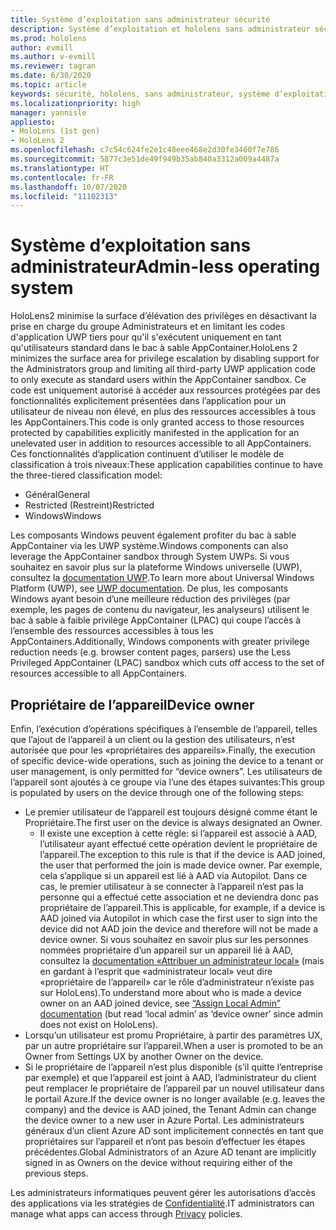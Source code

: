```yaml
---
title: Système d’exploitation sans administrateur sécurité
description: Système d’exploitation et hololens sans administrateur sécurité
ms.prod: hololens
author: evmill
ms.author: v-evmill
ms.reviewer: tagran
ms.date: 6/30/2020
ms.topic: article
keywords: sécurité, hololens, sans administrateur, système d’exploitation, système d’exploitation sans administrateur, système d’exploitation avec administrateur, hololens 2, sécurité hololens2,
ms.localizationpriority: high
manager: yannisle
appliesto:
- HoloLens (1st gen)
- HoloLens 2
ms.openlocfilehash: c7c54c624fe2e1c48eee468e2d30fe3460f7e786
ms.sourcegitcommit: 5877c3e51de49f949b35ab840a3312a009a4487a
ms.translationtype: HT
ms.contentlocale: fr-FR
ms.lasthandoff: 10/07/2020
ms.locfileid: "11102313"
---
```

# <span data-ttu-id="7de4c-104">Système d’exploitation sans administrateur</span><span class="sxs-lookup"><span data-stu-id="7de4c-104">Admin-less operating system</span></span>

<span data-ttu-id="7de4c-105">HoloLens2 minimise la surface d’élévation des privilèges en désactivant la prise en charge du groupe Administrateurs et en limitant les codes d'application UWP tiers pour qu'il s'exécutent uniquement en tant qu'utilisateurs standard dans le bac à sable AppContainer.</span><span class="sxs-lookup"><span data-stu-id="7de4c-105">HoloLens 2 minimizes the surface area for privilege escalation by disabling support for the Administrators group and limiting all third-party UWP application code to only execute as standard users within the AppContainer sandbox.</span></span> <span data-ttu-id="7de4c-106">Ce code est uniquement autorisé à accéder aux ressources protégées par des fonctionnalités explicitement présentées dans l’application pour un utilisateur de niveau non élevé, en plus des ressources accessibles à tous les AppContainers.</span><span class="sxs-lookup"><span data-stu-id="7de4c-106">This code is only granted access to those resources protected by capabilities explicitly manifested in the application for an unelevated user in addition to resources accessible to all AppContainers.</span></span>
<span data-ttu-id="7de4c-107">Ces fonctionnalités d’application continuent d’utiliser le modèle de classification à trois niveaux:</span><span class="sxs-lookup"><span data-stu-id="7de4c-107">These application capabilities continue to have the three-tiered classification model:</span></span>
  * <span data-ttu-id="7de4c-108">Général</span><span class="sxs-lookup"><span data-stu-id="7de4c-108">General</span></span>
  * <span data-ttu-id="7de4c-109">Restricted (Restreint)</span><span class="sxs-lookup"><span data-stu-id="7de4c-109">Restricted</span></span>
  * <span data-ttu-id="7de4c-110">Windows</span><span class="sxs-lookup"><span data-stu-id="7de4c-110">Windows</span></span>

<span data-ttu-id="7de4c-111">Les composants Windows peuvent également profiter du bac à sable AppContainer via les UWP système.</span><span class="sxs-lookup"><span data-stu-id="7de4c-111">Windows components can also leverage the AppContainer sandbox through System UWPs.</span></span> <span data-ttu-id="7de4c-112">Si vous souhaitez en savoir plus sur la plateforme Windows universelle (UWP), consultez la [documentation UWP](https://docs.microsoft.com/windows/uwp/).</span><span class="sxs-lookup"><span data-stu-id="7de4c-112">To learn more about Universal Windows Platform (UWP), see [UWP documentation](https://docs.microsoft.com/windows/uwp/).</span></span> <span data-ttu-id="7de4c-113">De plus, les composants Windows ayant besoin d’une meilleure réduction des privilèges (par exemple, les pages de contenu du navigateur, les analyseurs) utilisent le bac à sable à faible privilège AppContainer (LPAC) qui coupe l’accès à l’ensemble des ressources accessibles à tous les AppContainers.</span><span class="sxs-lookup"><span data-stu-id="7de4c-113">Additionally, Windows components with greater privilege reduction needs (e.g. browser content pages, parsers) use the Less Privileged AppContainer (LPAC) sandbox which cuts off access to the set of resources accessible to all AppContainers.</span></span>

## <span data-ttu-id="7de4c-114">Propriétaire de l’appareil</span><span class="sxs-lookup"><span data-stu-id="7de4c-114">Device owner</span></span>

<span data-ttu-id="7de4c-115">Enfin, l’exécution d’opérations spécifiques à l’ensemble de l’appareil, telles que l’ajout de l’appareil à un client ou la gestion des utilisateurs, n’est autorisée que pour les «propriétaires des appareils».</span><span class="sxs-lookup"><span data-stu-id="7de4c-115">Finally, the execution of specific device-wide operations, such as joining the device to a tenant or user management, is only permitted for “device owners”.</span></span> <span data-ttu-id="7de4c-116">Les utilisateurs de l’appareil sont ajoutés à ce groupe via l’une des étapes suivantes:</span><span class="sxs-lookup"><span data-stu-id="7de4c-116">This group is populated by users on the device through one of the following steps:</span></span>
  * <span data-ttu-id="7de4c-117">Le premier utilisateur de l’appareil est toujours désigné comme étant le Propriétaire.</span><span class="sxs-lookup"><span data-stu-id="7de4c-117">The first user on the device is always designated an Owner.</span></span> 
    * <span data-ttu-id="7de4c-118">Il existe une exception à cette règle: si l’appareil est associé à AAD, l’utilisateur ayant effectué cette opération devient le propriétaire de l’appareil.</span><span class="sxs-lookup"><span data-stu-id="7de4c-118">The exception to this rule is that if the device is AAD joined, the user that performed the join is made device owner.</span></span> <span data-ttu-id="7de4c-119">Par exemple, cela s’applique si un appareil est lié à AAD via Autopilot. Dans ce cas, le premier utilisateur à se connecter à l’appareil n’est pas la personne qui a effectué cette association et ne deviendra donc pas propriétaire de l’appareil.</span><span class="sxs-lookup"><span data-stu-id="7de4c-119">This is applicable, for example, if a device is AAD joined via Autopilot in which case the first user to sign into the device did not AAD join the device and therefore will not be made a device owner.</span></span> <span data-ttu-id="7de4c-120">Si vous souhaitez en savoir plus sur les personnes nommées propriétaire d’un appareil sur un appareil lié à AAD, consultez la [documentation «Attribuer un administrateur local»](https://docs.microsoft.com/azure/active-directory/devices/assign-local-admin) (mais en gardant à l’esprit que «administrateur local» veut dire «propriétaire de l’appareil» car le rôle d’administrateur n’existe pas sur HoloLens).</span><span class="sxs-lookup"><span data-stu-id="7de4c-120">To understand more about who is made a device owner on an AAD joined device, see [“Assign Local Admin” documentation](https://docs.microsoft.com/azure/active-directory/devices/assign-local-admin) (but read ‘local admin’ as ‘device owner’ since admin does not exist on HoloLens).</span></span>
  * <span data-ttu-id="7de4c-121">Lorsqu’un utilisateur est promu Propriétaire, à partir des paramètres UX, par un autre propriétaire sur l’appareil.</span><span class="sxs-lookup"><span data-stu-id="7de4c-121">When a user is promoted to be an Owner from Settings UX by another Owner on the device.</span></span>
  * <span data-ttu-id="7de4c-122">Si le propriétaire de l’appareil n’est plus disponible (s’il quitte l’entreprise par exemple) et que l’appareil est joint à AAD, l’administrateur du client peut remplacer le propriétaire de l’appareil par un nouvel utilisateur dans le portail Azure.</span><span class="sxs-lookup"><span data-stu-id="7de4c-122">If the device owner is no longer available (e.g. leaves the company) and the device is AAD joined, the Tenant Admin can change the device owner to a new user in Azure Portal.</span></span>
<span data-ttu-id="7de4c-123">Les administrateurs généraux d’un client Azure AD sont implicitement connectés en tant que propriétaires sur l’appareil et n’ont pas besoin d’effectuer les étapes précédentes.</span><span class="sxs-lookup"><span data-stu-id="7de4c-123">Global Administrators of an Azure AD tenant are implicitly signed in as Owners on the device without requiring either of the previous steps.</span></span> 

<span data-ttu-id="7de4c-124">Les administrateurs informatiques peuvent gérer les autorisations d’accès des applications via les stratégies de [Confidentialité](https://docs.microsoft.com/windows/client-management/mdm/policy-csp-privacy).</span><span class="sxs-lookup"><span data-stu-id="7de4c-124">IT administrators can manage what apps can access through [Privacy](https://docs.microsoft.com/windows/client-management/mdm/policy-csp-privacy) policies.</span></span> 
